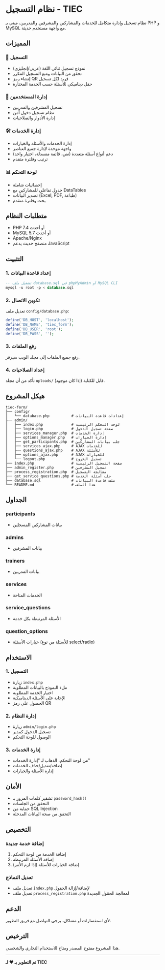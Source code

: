 # نظام التسجيل - TIEC

نظام تسجيل وإدارة متكامل للخدمات والمشاركين والمشرفين والمدربين، مبني بـ PHP و MySQL مع واجهة مستخدم حديثة.

## المميزات

### 🎯 التسجيل
- نموذج تسجيل ثنائي اللغة (عربي/إنجليزي)
- تحقق من البيانات ومنع التسجيل المكرر
- إنشاء رمز QR فريد لكل تسجيل
- حقل ديناميكي للأسئلة حسب الخدمة المختارة

### 👥 إدارة المستخدمين
- تسجيل المشرفين والمدربين
- نظام تسجيل دخول آمن
- إدارة الأدوار والصلاحيات

### 🛠️ إدارة الخدمات
- إدارة الخدمات والأسئلة والخيارات
- واجهة موحدة لإدارة جميع العناصر
- دعم أنواع أسئلة متعددة (نص، قائمة منسدلة، اختيار واحد)
- ترتيب وفلترة متقدم

### 📊 لوحة التحكم
- إحصائيات شاملة
- جدول تفاعلي للمشاركين مع DataTables
- تصدير البيانات (Excel, PDF, طباعة)
- بحث وفلترة متقدم

## متطلبات النظام

- PHP 7.4 أو أحدث
- MySQL 5.7 أو أحدث
- Apache/Nginx
- متصفح حديث يدعم JavaScript

## التثبيت

### 1. إعداد قاعدة البيانات

```sql
-- تشغيل ملف database.sql في phpMyAdmin أو MySQL CLI
mysql -u root -p < database.sql
```

### 2. تكوين الاتصال

تعديل ملف `config/database.php`:

```php
define('DB_HOST', 'localhost');
define('DB_NAME', 'tiec_form');
define('DB_USER', 'root');
define('DB_PASS', '');
```

### 3. رفع الملفات

رفع جميع الملفات إلى مجلد الويب سيرفر.

### 4. إعداد الصلاحيات

تأكد من أن مجلد `uploads/` (إذا كان موجود) قابل للكتابة.

## هيكل المشروع

```
tiec-form/
├── config/
│   └── database.php          # إعدادات قاعدة البيانات
├── admin/
│   ├── index.php             # لوحة التحكم الرئيسية
│   ├── login.php             # صفحة تسجيل الدخول
│   ├── services_manager.php  # إدارة الخدمات
│   ├── options_manager.php   # إدارة الخيارات
│   ├── get_participants.php  # جلب بيانات المشاركين
│   ├── services_ajax.php     # AJAX للخدمات
│   ├── questions_ajax.php    # AJAX للأسئلة
│   ├── options_ajax.php      # AJAX للخيارات
│   └── logout.php            # تسجيل الخروج
├── index.php                 # صفحة التسجيل الرئيسية
├── admin_register.php        # تسجيل المشرفين
├── process_registration.php  # معالجة التسجيل
├── get_service_questions.php # جلب أسئلة الخدمة
├── database.sql              # ملف قاعدة البيانات
└── README.md                 # هذا الملف
```

## الجداول

### participants
- بيانات المشاركين المسجلين

### admins
- بيانات المشرفين

### trainers
- بيانات المدربين

### services
- الخدمات المتاحة

### service_questions
- الأسئلة المرتبطة بكل خدمة

### question_options
- خيارات الأسئلة (للأسئلة من نوع select/radio)

## الاستخدام

### 1. التسجيل
- زيارة `index.php`
- ملء النموذج بالبيانات المطلوبة
- اختيار الخدمة المطلوبة
- الإجابة على الأسئلة الديناميكية
- الحصول على رمز QR

### 2. إدارة النظام
- زيارة `admin/login.php`
- تسجيل الدخول كمدير
- الوصول للوحة التحكم

### 3. إدارة الخدمات
- من لوحة التحكم، الذهاب لـ "إدارة الخدمات"
- إضافة/تعديل/حذف الخدمات
- إدارة الأسئلة والخيارات

## الأمان

- تشفير كلمات المرور بـ `password_hash()`
- التحقق من الجلسات
- حماية من SQL Injection
- التحقق من صحة البيانات المدخلة

## التخصيص

### إضافة خدمة جديدة
1. إضافة الخدمة من لوحة التحكم
2. إضافة الأسئلة المرتبطة
3. إضافة الخيارات للأسئلة (إذا لزم الأمر)

### تعديل النماذج
- تعديل ملف `index.php` لإضافة/إزالة الحقول
- تعديل ملف `process_registration.php` لمعالجة الحقول الجديدة

## الدعم

لأي استفسارات أو مشاكل، يرجى التواصل مع فريق التطوير.

## الترخيص

هذا المشروع مفتوح المصدر ومتاح للاستخدام التجاري والشخصي.

---

**تم التطوير بـ ❤️ لـ TIEC** 
